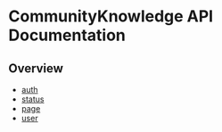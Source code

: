 # CommunityKnowledge API Documentation
## Overview
- [auth](auth.md)
- [status](status.md)
- [page](page.md)
- [user](user.md)
